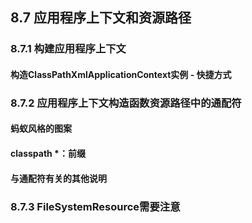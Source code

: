 ## 8.7 应用程序上下文和资源路径

### 8.7.1  构建应用程序上下文

#### 构造ClassPathXmlApplicationContext实例 - 快捷方式

### 8.7.2 应用程序上下文构造函数资源路径中的通配符

#### 蚂蚁风格的图案

#### classpath \*：前缀

#### 与通配符有关的其他说明

### 8.7.3  FileSystemResource需要注意

